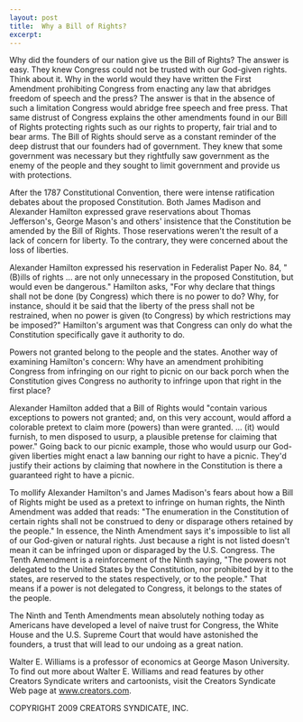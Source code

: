 ```yaml
---
layout: post
title:  Why a Bill of Rights?
excerpt:
---
```


Why did the founders of our nation give us the Bill of Rights? The answer is easy. They knew Congress could not be trusted with our God-given rights. Think about it. Why in the world would they have written the First Amendment prohibiting Congress from enacting any law that abridges freedom of speech and the press? The answer is that in the absence of such a limitation Congress would abridge free speech and free press. That same distrust of Congress explains the other amendments found in our Bill of Rights protecting rights such as our rights to property, fair trial and to bear arms. The Bill of Rights should serve as a constant reminder of the deep distrust that our founders had of government. They knew that some government was necessary but they rightfully saw government as the enemy of the people and they sought to limit government and provide us with protections.

After the 1787 Constitutional Convention, there were intense ratification debates about the proposed Constitution. Both James Madison and Alexander Hamilton expressed grave reservations about Thomas Jefferson's, George Mason's and others' insistence that the Constitution be amended by the Bill of Rights. Those reservations weren't the result of a lack of concern for liberty. To the contrary, they were concerned about the loss of liberties.

Alexander Hamilton expressed his reservation in Federalist Paper No. 84, "(B)ills of rights ... are not only unnecessary in the proposed Constitution, but would even be dangerous." Hamilton asks, "For why declare that things shall not be done (by Congress) which there is no power to do? Why, for instance, should it be said that the liberty of the press shall not be restrained, when no power is given (to Congress) by which restrictions may be imposed?" Hamilton's argument was that Congress can only do what the Constitution specifically gave it authority to do.

 Powers not granted belong to the people and the states. Another way of examining Hamilton's concern: Why have an amendment prohibiting Congress from infringing on our right to picnic on our back porch when the Constitution gives Congress no authority to infringe upon that right in the first place?

Alexander Hamilton added that a Bill of Rights would "contain various exceptions to powers not granted; and, on this very account, would afford a colorable pretext to claim more (powers) than were granted. ... (it) would furnish, to men disposed to usurp, a plausible pretense for claiming that power." Going back to our picnic example, those who would usurp our God-given liberties might enact a law banning our right to have a picnic. They'd justify their actions by claiming that nowhere in the Constitution is there a guaranteed right to have a picnic.

To mollify Alexander Hamilton's and James Madison's fears about how a Bill of Rights might be used as a pretext to infringe on human rights, the Ninth Amendment was added that reads: "The enumeration in the Constitution of certain rights shall not be construed to deny or disparage others retained by the people." In essence, the Ninth Amendment says it's impossible to list all of our God-given or natural rights. Just because a right is not listed doesn't mean it can be infringed upon or disparaged by the U.S. Congress. The Tenth Amendment is a reinforcement of the Ninth saying, "The powers not delegated to the United States by the Constitution, nor prohibited by it to the states, are reserved to the states respectively, or to the people." That means if a power is not delegated to Congress, it belongs to the states of the people.

The Ninth and Tenth Amendments mean absolutely nothing today as Americans have developed a level of naive trust for Congress, the White House and the U.S. Supreme Court that would have astonished the founders, a trust that will lead to our undoing as a great nation.

Walter E. Williams is a professor of economics at George Mason University. To find out more about Walter E. Williams and read features by other Creators Syndicate writers and cartoonists, visit the Creators Syndicate Web page at www.creators.com.

COPYRIGHT 2009 CREATORS SYNDICATE, INC.
